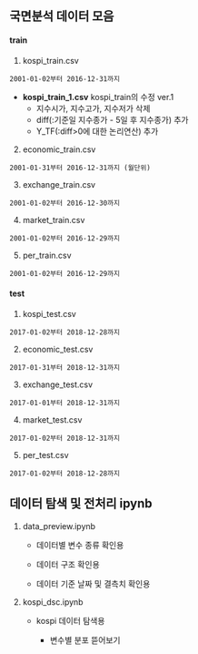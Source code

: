## 국면분석 데이터 모음


#### train
  1. kospi_train.csv
  
    2001-01-02부터 2016-12-31까지
    
   - **kospi_train_1.csv**
    kospi_train의 수정 ver.1
      - 지수시가, 지수고가, 지수저가 삭제
      - diff(:기준일 지수종가 - 5일 후 지수종가) 추가
      - Y_TF(:diff>0에 대한 논리연산) 추가
    
    
  2. economic_train.csv
  
    2001-01-31부터 2016-12-31까지 (월단위)
    
    
  3. exchange_train.csv
  
    2001-01-02부터 2016-12-30까지
    
    
  4. market_train.csv
  
    2001-01-02부터 2016-12-29까지
    
    
  5. per_train.csv
  
    2001-01-02부터 2016-12-29까지
    
    
#### test 

  1. kospi_test.csv
  
    2017-01-02부터 2018-12-28까지
    
    
  2. economic_test.csv
  
    2017-01-31부터 2018-12-31까지
    
    
  3. exchange_test.csv
  
    2017-01-01부터 2018-12-31까지
    
    
  4. market_test.csv
  
    2017-01-02부터 2018-12-31까지
    
    
  5. per_test.csv
  
    2017-01-02부터 2018-12-28까지
    
    
    
## 데이터 탐색 및 전처리 ipynb


1. data_preview.ipynb

    - 데이터별 변수 종류 확인용
  
    - 데이터 구조 확인용
  
    - 데이터 기준 날짜 및 결측치 확인용


  
2. kospi_dsc.ipynb

    - kospi 데이터 탐색용
  
      - 변수별 분포 뜯어보기
